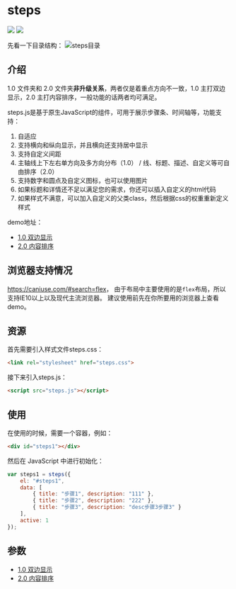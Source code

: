 # steps #


![](https://img.shields.io/badge/language-javascript-green.svg)
![](https://img.shields.io/badge/license-MIT-blue.svg)

先看一下目录结构：
![steps目录](/TOC.png)

## 介绍 ##

1.0 文件夹和 2.0 文件夹**非升级关系**，两者仅是着重点方向不一致，1.0 主打双边显示，2.0 主打内容排序，一般功能的话两者均可满足。

steps.js是基于原生JavaScript的组件，可用于展示步骤条、时间轴等，功能支持：

1. 自适应
2. 支持横向和纵向显示，并且横向还支持居中显示
3. 支持自定义间距
4. 主轴线上下左右单方向及多方向分布（1.0） / 线、标题、描述、自定义等可自由排序（2.0）
5. 支持数字和圆点及自定义图标，也可以使用图片
6. 如果标题和详情还不足以满足您的需求，你还可以插入自定义的html代码
7. 如果样式不满意，可以加入自定义的父类class，然后根据css的权重重新定义样式

demo地址：

* [1.0 双边显示](http://www.fxss5201.cn/project/plugin/steps/1.0/)
* [2.0 内容排序](http://www.fxss5201.cn/project/plugin/steps/2.0/)

## 浏览器支持情况 ##

<https://caniuse.com/#search=flex>，
由于布局中主要使用的是`flex`布局，所以支持IE10以上以及现代主流浏览器。
建议使用前先在你所要用的浏览器上查看demo。

## 资源 ##

首先需要引入样式文件steps.css：

```HTML
<link rel="stylesheet" href="steps.css">
```

接下来引入steps.js：

```HTML
<script src="steps.js"></script>
```

## 使用 ##

在使用的时候，需要一个容器，例如：

```HTML
<div id="steps1"></div>
```

然后在 JavaScript 中进行初始化：

```JavaScript
var steps1 = steps({
    el: "#steps1",
    data: [
        { title: "步骤1", description: "111" },
        { title: "步骤2", description: "222" },
        { title: "步骤3", description: "desc步骤3步骤3" }
    ],
    active: 1
});
```

## 参数 ##

* [1.0 双边显示](https://github.com/fxss5201/steps/wiki/1.0-%E7%89%88%E6%9C%ACAPI)
* [2.0 内容排序](https://github.com/fxss5201/steps/wiki/2.0%E7%89%88%E6%9C%ACAPI)
